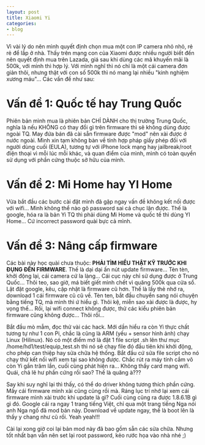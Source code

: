 ```yaml
---
layout: post
title: Xiaomi Yi
categories:
- blog
---
```


Vì vài lý do nên mình quyết định chọn mua một con IP camera nhỏ nhỏ, rẻ rẻ để lắp ở nhà. Thấy trên mạng con của Xiaomi được nhiều người biết đến nên quyết định mua trên Lazada, giá sau khi dùng các mã khuyến mãi là 500k, với mình thì hợp lý. Với mình nghĩ thì nó chỉ là một cái camera đơn giản thôi, nhưng thật với con số 500k thì nó mang lại nhiều "kinh nghiệm xương máu"... Các vấn đề như sau:

Vấn đề 1: Quốc tế hay Trung Quốc 
================================

Phiên bản mình mua là phiên bản CHỈ DÀNH cho thị trường Trung Quốc, nghĩa là nếu KHÔNG có thay đổi gì trên firmware thì sẽ không dùng được ngoài TQ. May đứa bán đã cài sẵn firmware được "mod" nên xài được ở nước ngoài. Mình xin tạm không bàn về tính hợp pháp giấy phép đối với người dùng cuối (EULA), tương tự với iPhone lock mạng hay jailbreak/root điện thoại vì mỗi lúc mỗi khác, và quan điểm của mình, mình có toàn quyền sử dụng với phần cứng thuộc sở hữu của mình.

Vấn đề 2: Mi Home hay YI Home
=============================

Vừa bắt đầu các bước cài đặt mình đã gặp ngay vấn đề không kết nối được với wifi... Mình không thể nào gõ password sai cả chục lận được. Thế là google, hóa ra là bản Yi TQ thì phải dùng Mi Home và quốc tế thì dùng YI Home... Cứ incorrect password quài bực cả mình.

Vấn đề 3: Nâng cấp firmware
===========================

Các bài này học quài chưa thuộc: **PHẢI TÌM HIỂU THẬT KỸ TRƯỚC KHI ĐỤNG ĐẾN FIRMWARE**. Thế là dại dại ấn nút update firmware... Tèn tèn, khởi động lại, cái camera cứ la làng... Cái cục này chỉ sử dụng được ở Trung Quốc... Thôi teo, sao giờ, má biết giết mình chết vì quăng 500k qua cửa sổ. Lật đật google, kêu, cập nhật là firmware cũ hơn. Thế là lấy thẻ nhớ ra, download 1 cái firmware cũ cũ về. Tèn ten, bắt đầu chuyển sang nói chuyện bằng tiếng TQ, mà mình thì ứ hiểu gì. Thôi kệ, miễn sao xài được là được, hy vọng thế... Rồi, lại wifi connect không được, thử các kiểu phiên bản firmware cũng không được... Thôi rồi...

Bắt đầu mò mẫm, đọc thử vài các hack. Mới dần hiểu ra còn Yi thực chất tương tự như 1 con Pi, chắc là cũng là ARM (yếu + sensor hình ảnh) chạy Linux (Hilinux). Nó có một điểm mở là đặt 1 file script .sh lên thư mục /home/hd1/test/equip_test.sh thì nó sẽ chạy file đó đầu tiên khi khởi động, cho phép can thiệp hay sửa chữa hệ thống. Bắt đầu cứ sửa file script cho nó chạy thử kết nối wifi xem tại sao không được. Chắc rút ra máy tính cắm vô còn Yi gần trăm lần, cuối cùng phát hiện ra... Không thấy card mạng wifi. Quái, chả lẽ hư phần cứng rồi sao? Thế là quăng à???

Say khi suy nghĩ lại thì thấy, có thể do driver không tương thích phần cứng. Mấy cái firmware mình xài cũng cũng rồi mà. Ráng lục trí nhớ lại xem cái firmware mình xài trước khi update là gì? Cuối cùng cũng ra được 1.8.6.1B gì gì đó. Google cái ra ngay 1 trang tiếng Việt, chỉ qua một trang tiếng Nga nói anh Nga ngố đã mod bản này. Download về update ngay, thế là boot lên là thấy y chang như cũ rồi. Yeah yeah!!!

Cài lại xong giờ coi lại bản mod này đã bao gồm sẵn các sửa chữa. Nhưng tốt nhất bạn vẫn nên set lại root password, kẻo rước họa vào nhà nhé ;)